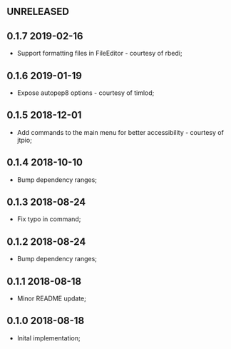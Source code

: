 UNRELEASED
----------

0.1.7 2019-02-16
----------------

* Support formatting files in FileEditor - courtesy of rbedi;

0.1.6 2019-01-19
----------------

* Expose autopep8 options - courtesy of timlod;

0.1.5 2018-12-01
----------------

* Add commands to the main menu for better accessibility - courtesy of jtpio;

0.1.4 2018-10-10
----------------

* Bump dependency ranges;

0.1.3 2018-08-24
----------------

* Fix typo in command;

0.1.2 2018-08-24
----------------

* Bump dependency ranges;

0.1.1 2018-08-18
----------------

* Minor README update;


0.1.0 2018-08-18
----------------

* Inital implementation;
